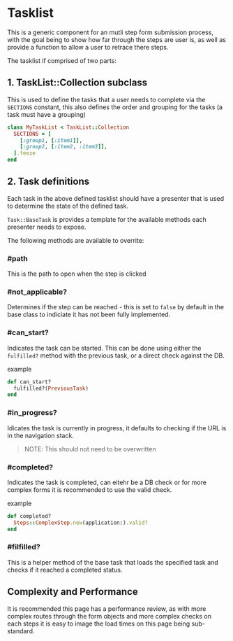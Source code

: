 # Tasklist

This is a generic component for an mutli step form submission process,
with the goal being to show how far through the steps are user is, as
well as provide a function to allow a user to retrace there steps.

The tasklist if comprised of two parts:

## 1. TaskList::Collection subclass

This is used to define the tasks that a user needs to complete via
the `SECTIONS` constant, this also defines the order and grouping for
the tasks (a task must have a grouping)

```ruby
class MyTaskList < TaskList::Collection
  SECTIONS = [
    [:group1, [:item1]],
    [:group2, [:item2, :item3]],
  ].feeze
end
```

## 2. Task definitions

Each task in the above defined tasklist should have a presenter that
is used to determine the state of the defined task.

`Task::BaseTask` is provides a template for the available methods each
presenter needs to expose.

The following methods are available to overrite:

### #path

This is the path to open when the step is clicked

### #not_applicable?

Determines if the step can be reached - this is set to `false` by default
in the base class to indiciate it has not been fully implemented.

### #can_start?

Indicates the task can be started. This can be done using either the
`fulfilled?` method with the previous task, or a direct check against
the DB.

example

```ruby
def can_start?
  fulfilled?(PreviousTask)
end
```

### #in_progress?

Idicates the task is currently in progress, it defaults to checking if the
URL is in the navigation stack.

> NOTE: This should not need to be overwritten

### #completed?

Indicates the task is completed, can eitehr be a DB check or for more complex
forms it is recommended to use the valid check.

example

```ruby
def completed?
  Steps::ComplexStep.new(application:).valid?
end
```

### #filfilled?

This is a helper method of the base task that loads the specified task
and checks if it reached a completed status.

## Complexity and Performance

It is recommended this page has a performance review, as with more complex
routes through the form objects and more complex checks on each steps it
is easy to image the load times on this page being sub-standard.


